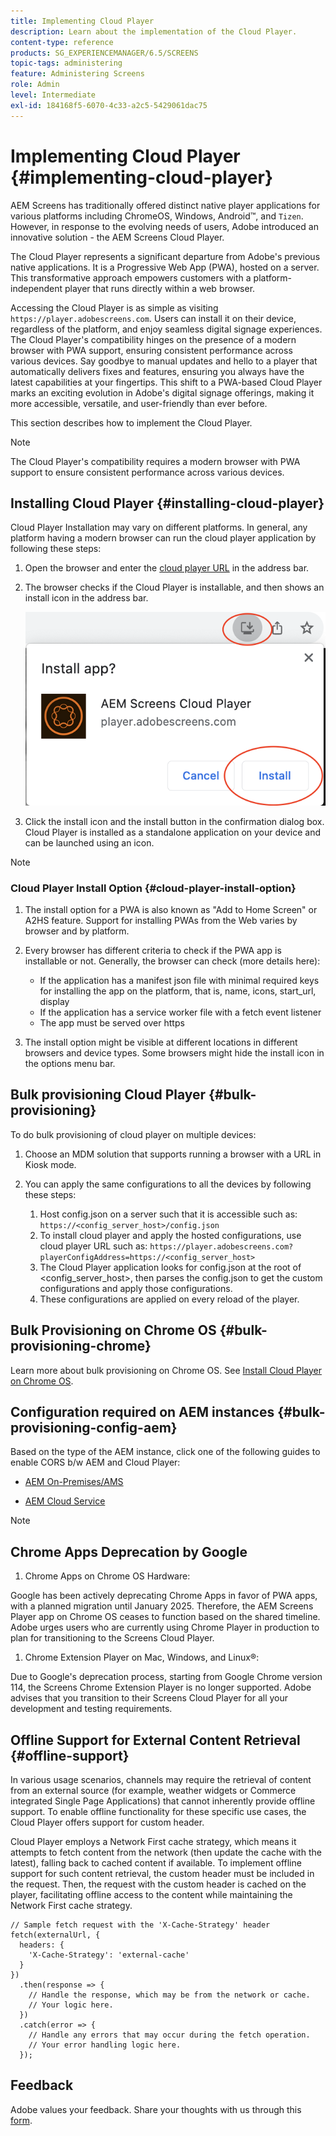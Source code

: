 ```yaml
---
title: Implementing Cloud Player
description: Learn about the implementation of the Cloud Player.
content-type: reference
products: SG_EXPERIENCEMANAGER/6.5/SCREENS
topic-tags: administering
feature: Administering Screens
role: Admin
level: Intermediate
exl-id: 184168f5-6070-4c33-a2c5-5429061dac75
---
```

# Implementing Cloud Player {#implementing-cloud-player}

AEM Screens has traditionally offered distinct native player applications for various platforms including ChromeOS, Windows, Android&trade;, and `Tizen`. However, in response to the evolving needs of users, Adobe introduced an innovative solution - the AEM Screens Cloud Player.

The Cloud Player represents a significant departure from Adobe's previous native applications. It is a Progressive Web App (PWA), hosted on a server. This transformative approach empowers customers with a platform-independent player that runs directly within a web browser.

Accessing the Cloud Player is as simple as visiting `https://player.adobescreens.com`. Users can install it on their device, regardless of the platform, and enjoy seamless digital signage experiences. The Cloud Player's compatibility hinges on the presence of a modern browser with PWA support, ensuring consistent performance across various devices. Say goodbye to manual updates and hello to a player that automatically delivers fixes and features, ensuring you always have the latest capabilities at your fingertips. This shift to a PWA-based Cloud Player marks an exciting evolution in Adobe's digital signage offerings, making it more accessible, versatile, and user-friendly than ever before.

This section describes how to implement the Cloud Player.

>[!NOTE]
>
>The Cloud Player's compatibility requires a modern browser with PWA support to ensure consistent performance across various devices.

## Installing Cloud Player {#installing-cloud-player}

Cloud Player Installation may vary on different platforms. In general, any platform having a modern browser can run the cloud player application by following these steps:

1. Open the browser and enter the [cloud player URL](https://player.adobescreens.com/content/dam/universal-player/firmware.html) in the address bar.
1. The browser checks if the Cloud Player is installable, and then shows an install icon in the address bar.

    ![image](/help/user-guide/assets/cloud-player-install.png)

1. Click the install icon and the install button in the confirmation dialog box. Cloud Player is installed as a standalone application on your device and can be launched using an icon.

>[!NOTE]
>
>### Cloud Player Install Option {#cloud-player-install-option}
>
>1. The install option for a PWA is also known as "Add to Home Screen" or A2HS feature. Support for installing PWAs from the Web varies by browser and by platform. 
>1. Every browser has different criteria to check if the PWA app is installable or not. Generally, the browser can check (more details here): 
>
>    * If the application has a manifest json file with minimal required keys for installing the app on the platform, that is, name, icons, start_url, display
>    * If the application has a service worker file with a fetch event listener
>    * The app must be served over https
>
>1. The install option might be visible at different locations in different browsers and device types. Some browsers might hide the install icon in the options menu bar.

## Bulk provisioning Cloud Player {#bulk-provisioning}

To do bulk provisioning of cloud player on multiple devices:

1. Choose an MDM solution that supports running a browser with a URL in Kiosk mode.
1. You can apply the same configurations to all the devices by following these steps:

    1. Host config.json on a server such that it is accessible such as: `https://<config_server_host>/config.json`
    1. To install cloud player and apply the hosted configurations, use cloud player URL such as: `https://player.adobescreens.com?playerConfigAddress=https://<config_server_host>`
    1. The Cloud Player application looks for config.json at the root of <config_server_host>, then parses the config.json to get the custom configurations and apply those configurations.
    1. These configurations are applied on every reload of the player.

## Bulk Provisioning on Chrome OS {#bulk-provisioning-chrome}

Learn more about bulk provisioning on Chrome OS. See [Install Cloud Player on Chrome OS](https://main--screens-franklin-documentation--hlxscreens.hlx.live/updates/cloud-player/guides/chromeos-install-cloud-player). <!-- `https://www.adobe.com/go/aem_screens_cloud_player_en` -->

## Configuration required on AEM instances {#bulk-provisioning-config-aem}

Based on the type of the AEM instance, click one of the following guides to enable CORS b/w AEM and Cloud Player: 

* [AEM On-Premises/AMS](https://main--screens-franklin-documentation--hlxscreens.hlx.live/updates/cloud-player/guides/cors-settings-aem-onpremandams) <!-- `https://www.adobe.com/go/aem_screens_cors_ams_en` -->

* [AEM Cloud Service](https://main--screens-franklin-documentation--hlxscreens.hlx.live/updates/cloud-player/guides/cors-settings-aem-cs) <!-- `https://www.adobe.com/go/aem_screens_cors_aemaacs_en` -->


>[!NOTE]
>
>## Chrome Apps Deprecation by Google
>
>1. Chrome Apps on Chrome OS Hardware:
>
>   Google has been actively deprecating Chrome Apps in favor of PWA apps, with a planned migration until January 2025. Therefore, the AEM Screens Player app on Chrome OS ceases to function based on the shared timeline. Adobe urges users who are currently using Chrome Player in production to plan for transitioning to the Screens Cloud Player.
>
>1. Chrome Extension Player on Mac, Windows, and Linux&reg;:
>
>   Due to Google's deprecation process, starting from Google Chrome version 114, the Screens Chrome Extension Player is no longer supported. Adobe advises that you transition to their Screens Cloud Player for all your development and testing requirements.

## Offline Support for External Content Retrieval {#offline-support}

In various usage scenarios, channels may require the retrieval of content from an external source (for example, weather widgets or Commerce integrated Single Page Applications) that cannot inherently provide offline support. To enable offline functionality for these specific use cases, the Cloud Player offers support for custom header.

Cloud Player employs a Network First cache strategy, which means it attempts to fetch content from the network (then update the cache with the latest), falling back to cached content if available. To implement offline support for such content retrieval, the custom header must be included in the request. Then, the request with the custom header is cached on the player, facilitating offline access to the content while maintaining the Network First cache strategy.

```
// Sample fetch request with the 'X-Cache-Strategy' header
fetch(externalUrl, {
  headers: {
    'X-Cache-Strategy': 'external-cache'
  }
})
  .then(response => {
    // Handle the response, which may be from the network or cache.
    // Your logic here.
  })
  .catch(error => {
    // Handle any errors that may occur during the fetch operation.
    // Your error handling logic here.
  }); 
```

## Feedback

Adobe values your feedback. Share your thoughts with us through this [form](https://forms.office.com/pages/responsepage.aspx?id=Wht7-jR7h0OUrtLBeN7O4TFE0b_GjstOj6I1uGs9vLpURVdWWklQQTZZRTFVNEhRVlBWWldMWlJXOC4u).
